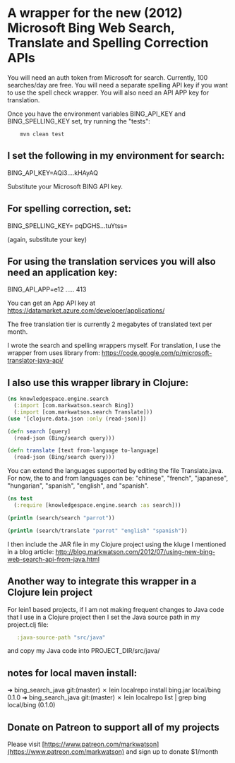 A wrapper for the new (2012) Microsoft Bing Web Search, Translate and Spelling Correction APIs
==============================================================================================


You will need an auth token from Microsoft for search. Currently, 100 searches/day are free. You will need a separate spelling API key if you want to use the spell check wrapper. You will also need an API APP key for translation.

Once you have the environment variables BING_API_KEY and BING_SPELLING_KEY set, try running the "tests":

        mvn clean test

## I set the following in my environment for search:

BING_API_KEY=AQi3....kHAyAQ

Substitute your Microsoft BING API key.

## For spelling correction, set:

BING_SPELLING_KEY= pqDGHS...tuYtss=

(again, substitute your key)

## For using the translation services you will also need an application key:

BING_API_APP=e12 ..... 413

You can get an App API key at https://datamarket.azure.com/developer/applications/

The free translation tier is currently 2 megabytes of translated text per month.

I wrote the search and spelling wrappers myself. For translation, I use the wrapper from uses library from:  https://code.google.com/p/microsoft-translator-java-api/


I also use this wrapper library in Clojure:
-------------------------------------------

```clojure
(ns knowledgespace.engine.search
  (:import [com.markwatson.search Bing])
  (:import [com.markwatson.search Translate]))
(use '[clojure.data.json :only (read-json)])

(defn search [query]
  (read-json (Bing/search query)))

(defn translate [text from-language to-language]
  (read-json (Bing/search query)))

```

You can extend the languages supported by editing the file Translate.java. For now, the to and from languages can be: "chinese", "french", "japanese", "hungarian", "spanish", "english", and "spanish".


```clojure
(ns test
  (:require [knowledgespace.engine.search :as search]))

(println (search/search "parrot"))

(println (search/translate "parrot" "english" "spanish"))
```

I then include the JAR file in my Clojure project using the kluge I mentioned in a blog article: http://blog.markwatson.com/2012/07/using-new-bing-web-search-api-from-java.html

Another way to integrate this wrapper in a Clojure lein project
---------------------------------------------------------------

For lein1 based projects, if I am not making frequent changes to Java code that I use in a Clojure project then I set the Java source path in my project.clj file:

```clojure
   :java-source-path "src/java"
```

and copy my Java code into PROJECT_DIR/src/java/


## notes for local maven install:

➜  bing_search_java git:(master) ✗ lein localrepo install bing.jar local/bing 0.1.0
➜  bing_search_java git:(master) ✗ lein localrepo list | grep bing
local/bing (0.1.0)


## Donate on Patreon to support all of my projects

Please visit [https://www.patreon.com/markwatson](https://www.patreon.com/markwatson) and sign up to donate $1/month
